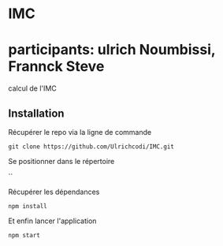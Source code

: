 # IMC

# participants: ulrich Noumbissi, Frannck Steve

calcul de l'IMC

## Installation

Récupérer le repo via la ligne de commande

`git clone https://github.com/Ulrichcodi/IMC.git`

Se positionner dans le répertoire

``

Récupérer les dépendances

`npm install`

Et enfin lancer l'application

`npm start`
